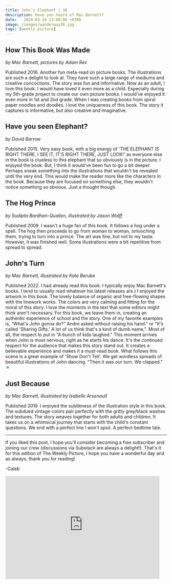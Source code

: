 ```yaml
---
title: John's Elephant | 36
description: Have you heard of Mac Barnett?
date:   2024-03-26 13:00:00 +0300
image: /images/wanderway36.jpg
tags: [weekly picture]
---
```


## How This Book Was Made

*by Mac Barnett, pictures by Adam Rex*

Published 2016. Another fun meta-read on picture books. The illustrations are such a delight to look at. They have such a large range of mediums and creative concoctions. The story was fun and informative. Now as an adult, I love this book. I would have loved it even more as a child. Especially during my 5th-grade project to create our own picture books. I would've enjoyed it even more in 1st and 2nd grade. When I was creating books from spiral paper noodles and doodles. I love the uniqueness of this book. The story it captures is informative, but also creative and imaginative. 

## Have you seen Elephant? 

*by David Barrow*

Published 2015. Very easy book, with a big energy of 'THE ELEPHANT IS RIGHT THERE, I SEE IT, IT'S RIGHT THERE, JUST LOOK!' as everyone else in the book is clueless to this elephant that so obviously is in the picture. I enjoyed the book. But, I think it would've been fun to go a bit deeper. Perhaps sneak something into the illustrations that wouldn't be revealed until the very end. This would make the reader more like the characters in the book. Because they are focused on something else, they wouldn't notice something so obvious. Just a thought though. 

## The Hog Prince

*by Sudipta Bardhan-Quallen, illustrated by Jason Wolff*

Published 2009. I wasn't a huge fan of this book. It follows a hog under a spell. The hog then proceeds to go from woman to woman, smooching them, trying to turn into a prince. The art was fine, but not to my taste. However, it was finished well. Some illustrations were a bit repetitive from spread to spread. 

## John's Turn

*by Mac Barnett, illustrated by Kate Berube*

Published 2022. I had already read this book. I typically enjoy Mac Barnett's books. I tend to usually read whatever his latest releases are.) I enjoyed the artwork in this book. The lovely balance of organic and free-flowing shapes with the linework works. The colors are very calming and fitting for the moral of this story. I love the moments in the text that some editors might think aren't necessary. For this book, we leave them in, creating an authentic experience of school and the story. One of my favorite examples is, "What's John gonna do?" Andre asked without raising his hand." or "It's called 'Sharing Gifts.' A lot of us think that's a kind of dumb name,". Most of all, the respect to put in "A bunch of kids laughed." This moment arrives when John is most nervous, right as he starts his dance. It's the continued respect for the audience that makes this story stand out. It creates a believable experience and makes it a must-read book. What follows this scene is a great example of 'Show Don't Tell'. We get wordless spreads of beautiful illustrations of John dancing. "Then it was our turn. We clapped." <h style="color:#5ABB71;">★</h>

## Just Because

*by Mac Barnett, illustrated by Isabelle Arsenault*

Published 2019. I enjoyed the subtleness of the illustration style in this book. The subdued vintage colors pair perfectly with the gritty grey/black washes and textures. The story weaves together for both adults and children. It takes us on a whimsical journey that starts with the child's constant questions. We end with a perfect line I won't spoil. A perfect bedtime tale. 

***

If you liked this post, I hope you'll consider becoming a free subscriber and joining our crew (discussions via Substack are always a delight!). That's it for this edition of The Weekly Picture, I hope you have a wonderful day and as always, thank you for reading!

-Caleb
    
<iframe src="https://thewanderway.substack.com/embed" width="480" height="320" style="border:1px solid #EEE; background:white;" frameborder="0" scrolling="no"></iframe>
